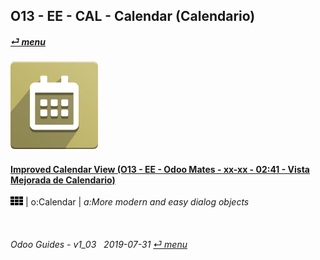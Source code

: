 ## O13 - EE - CAL - Calendar (Calendario)
#### [_&#x23CE; menu_](/en-uk/o13/ee/en-uk-o13-ee-guides-menu.md)  
### ![cal](/doc/img/calendar.png)

#### [Improved Calendar View (O13 - EE - Odoo Mates - xx-xx - 02:41 - Vista Mejorada de Calendario)](https://youtube.com/embed/F0sivQZKT54?autoplay=1&start=6&end=1m23s&rel=0)  
![apps](/doc/img/apps.png) | o:Calendar | _a:More modern and easy dialog objects_

<br>
	
###### Odoo Guides - v1_03 &nbsp; 2019-07-31  [_&#x23CE; menu_](/en-uk/o13/ee/en-uk-o13-ee-calendar-guides-menu.md)  

